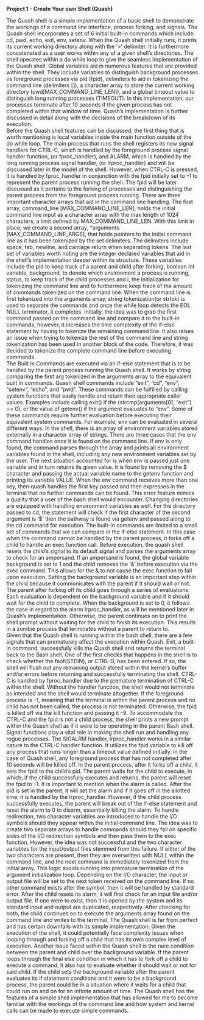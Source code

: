 **Project 1 - Create Your own Shell (Quash)**

  The Quash shell is a simple implementation of a basic shell to demonstrate the workings of a command line interface, process forking, and signals.  The Quash shell incorporates a set of 6 initial built-in commands which include: cd, pwd, echo, exit, env, setenv.  When the Quash shell initially runs, it prints its current working directory along with the ‘>’ delimiter. It is furthermore concatenated as a user works within any of a given shell’s directories. The shell operates within a do while loop to give the seamless implementation of the Quash shell.  Global variables aid in numerous features that are provided within the shell. They include variables to distinguish background processes vs foreground processes via pid (fpid), delimiters to aid in tokenizing the command line (delimiters []), a character array to store the current working directory (cwd[MAX_COMMAND_LINE_LEN]), and a global timeout value to distinguish  long running processes (TIMEOUT). In this implementation, our processes terminate after 10 seconds if the given process has not completed within that window of time. Quash’s implementation is further discussed in detail along with the decisions of the breakdown of its execution.  
  Before the Quash shell features can be discussed, the first thing that is worth mentioning is local variables inside the main function outside of the do while loop. The main process that runs the shell registers its new signal handlers for CTRL-C, which is handled by the foreground process signal handler function, (or fproc_handler), and ALARM, which is handled by the long running process signal handler, (or lrproc_handler) and will be discussed later in the model of the shell. However, when CTRL-C is pressed, it is handled by fproc_handler in conjunction with the fpid initially set to –1 to represent the parent process running the shell. The fpid will be later discussed as it pertains to the forking of processes and distinguishing the parent process from the foreground process running. There are three important character arrays that aid in the command line handling. The first array, command_line [MAX_COMMAND_LINE_LEN], holds the initial command line input as a character array with the max length of 1024 characters, a limit defined by MAX_COMMAND_LINE_LEN. With this limit in place, we create a second array, *arguments [MAX_COMMAND_LINE_ARGS], that holds pointers to the initial command line as it has been tokenized by the set delimiters. The delimiters include space, tab, newline, and carriage return when separating tokens. The last set of variables worth noting are the integer declared variables that aid in the shell’s implementation deeper within its structure. These variables include the pid to keep track of a parent and child after forking, boolean int variable, background, to denote which environment a process is running, status, to keep track of the child processes and i, the initialization for tokenizing the command line and to furthermore keep track of the amount of commands tokenized on the command line. When the command line is first tokenized into the arguments array, string tokenization(or strtok) is used to separate the commands and once the while loop detects the EOL NULL terminator, it completes. Initially, the idea was to grab the first command passed on the command line and compare it to the built-in commands, however, it increases the time complexity of the if-else statement by having to tokenize the remaining command line. It also raises an issue when trying to tokenize the rest of the command line and string tokenization has been used in another block of the code. Therefore, it was decided to tokenize the complete command line before executing commands.  
  The Built In Commands are executed via an if-else statement that is to be handled by the parent process running the Quash shell. It works by string comparing the first arg tokenized in the arguments array to the equivalent built in commands. Quash shell commands include “exit”, “cd”, “env”, “setenv”, “echo”, and “pwd”. These commands can be fulfilled by calling system functions that easily handle and return their appropriate caller values. Examples include calling exit() if the (strcmp(arguments[0], “exit”) == 0), or the value of getenv() if the argument evaluates to “env”.  Some of these commands require further evaluation before executing their equivalent system commands. For example, env can be evaluated in several different ways. In the shell, there is an array of environment variables stored externally in a character array of strings. There are three cases that the env command handles once it is found on the command line. If env is only found, the command parses through the array and prints all environment variables found in the shell, including any new environment variables set by the user.  The next situation accounted for is when env is passed just one variable and in turn returns its given value. It is found by removing the $ character and passing the actual variable name to the getenv function and printing its variable VALUE. When the env command receives more than one key, then quash handles the first key passed and then expresses in the terminal that no further commands can be found. This error feature mimics a quality that a user of the bash shell would encounter. Changing directories are equipped with handling environment variables as well. For the directory passed to cd, the statement will check if the first character of the second argument is ‘$’ then the pathway is found via getenv and passed along to the cd command for execution. 
  The built-in commands are limited to a small set of commands that we can compare in the if-else statement. In this case when the command cannot be handled by the parent process, it forks off a child to handle an exec function call. Before execution, the quash shell resets the child’s signal to its default signal and parses the arguments array to check for an ampersand. If an ampersand is found, the global variable background is set to 1 and the child removes the '&’ before execution via the exec command. This allows for the & to not cause the exec function to fail upon execution. Setting the background variable is an important step within the child because it communicates with the parent if it should wait or not. The parent after forking off its child goes through a series of evaluations. Each evaluation is dependent on the background variable and if it should wait for the child to complete. When the background is set to 0, it follows the case in regard to the alarm lrproc_handler,  as will be mentioned later in Quash’s implementation. Otherwise, the parent continues on to print the shell prompt without waiting for the child to finish its execution. This results in a zombie process that terminates without a parent to return to.    
  Given that the Quash shell is running within the bash shell, there are a few signals that can prematurely affect the execution within Quash. Exit, a built-in command, successfully kills the Quash shell and returns the terminal back to the Bash shell. One of the first checks that happens in the shell is to check whether the feof(STDIN), or CTRL-D, has been entered. If so, the shell will flush out any remaining output stored within the kernel’s buffer and/or errors before returning and successfully terminating the shell. CTRL-C is handled by fproc_handler due to the premature termination of CTRL-C within the shell. Without the handler function, the shell would not terminate as intended and the shell would terminate altogether. If the foreground process is –1, meaning that the terminal is within the parent process and no child has not been called, the process is not terminated. Otherwise, the fpid is killed off via the kill function and passing it –9. To accommodate the CTRL-C and the fpid is not a child process, the shell prints a new prompt within the Quash shell as if it were to be operating in the parent Bash shell.  
  Signal functions play a vital role in making the shell run and handling any rogue processes. The SIGALRM handler, lrproc_handler works in a similar nature to the CTRL-C handler function. It utilizes the fpid variable to kill off any process that runs longer than a timeout value defined initially. In the case of Quash shell, any foreground process that has not completed after 10 seconds will be killed off.  In the parent process, after it forks off a child, it sets the fpid to the child’s pid. The parent waits for the child to execute, in which, if the child successfully executes and returns, the parent will reset the fpid to –1.  It is important to mention when the alarm is called. After the pid is set in the parent, it will set the alarm and if it goes off in the allotted time, it is handled by the lrproc_handler. However, if the child process successfully executes, the parent will break out of the if-else statement and reset the alarm to 0 to disarm, essentially killing the alarm. 
  To handle redirection, two character variables are introduced to handle the I/O symbols should they appear within the initial command line. The idea was to create two separate arrays to handle commands should they fall on specific sides of the I/O redirection symbols and then pass them to the exec function. However, the idea was not successful and the two character variables for the input/output files stemmed from this failure. If either of the two characters are present, then they are overwritten with NULL within the command line, and the next command is immediately tokenized from the initial array. This logic avoids running into premature termination of the argument initialization loop. Depending on the I/O character, the input or output file will be set to the next token received on the command line. If no other command exists after the symbol, then it will be handled by standard error.  After the child resets its alarm, it will first check for an input file and/or output file. If one were to exist, then it is opened by the system and its standard input and output are duplicated, respectively. After checking for both, the child continues on to execute the arguments array found on the command line and writes to the terminal.
  The Quash shell is far from perfect and has certain downfalls with its simple implementation. Given the execution of the shell, it could potentially face complexity issues when looping through and forking off a child that has its own complex level of execution. Another issue faced within the Quash shell is the race condition between the parent and child over the background variable. If the parent loops through the final else condition in which it has to fork off a child to execute a command, it also has to evaluate whether it should wait or not for said child. If the child sets the background variable after the parent evaluates its if statement conditions and it were to be a background process, the parent could be in a situation where it waits for a child that could run on and on for an infinite amount of time. The Quash shell has the features of a simple shell implementation that has allowed for me to become familiar with the workings of the command line and how system and kernel calls can be made to execute simple commands. 
